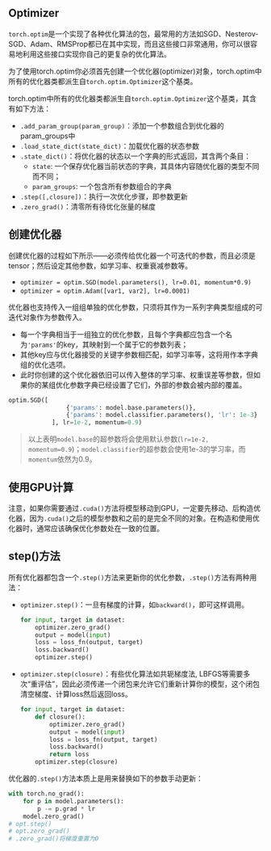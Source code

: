 ## Optimizer

`torch.optim`是一个实现了各种优化算法的包，最常用的方法如SGD、Nesterov-SGD、Adam、RMSProp都已在其中实现，而且这些接口非常通用，你可以很容易地利用这些接口实现你自己的更复杂的优化算法。

为了使用torch.optim你必须首先创建一个优化器(optimizer)对象，torch.optim中所有的优化器类都派生自`torch.optim.Optimizer`这个基类。

torch.optim中所有的优化器类都派生自`torch.optim.Optimizer`这个基类，其含有如下方法：

- `.add_param_group(param_group)`：添加一个参数组合到优化器的param_groups中
- `.load_state_dict(state_dict)`：加载优化器的状态参数
- `.state_dict()`：将优化器的状态以一个字典的形式返回，其含两个条目：
    - `state`: 一个保存优化器当前状态的字典，其具体内容随优化器的类型不同而不同；
    - `param_groups`: 一个包含所有参数组合的字典
- `.step([,closure])`：执行一次优化步骤，即参数更新
- `.zero_grad()`：清零所有待优化张量的梯度

## 创建优化器

创建优化器的过程如下所示——必须传给优化器一个可迭代的参数，而且必须是tensor；然后设定其他参数，如学习率、权重衰减参数等。

- `optimizer = optim.SGD(model.parameters(), lr=0.01, momentum*0.9)`
- `optimizer = optim.Adam([var1, var2], lr=0.0001)`

优化器也支持传入一组组单独的优化参数，只须将其作为一系列字典类型组成的可迭代对象作为参数传入。

- 每一个字典相当于一组独立的优化参数，且每个字典都应包含一个名为`'params'`的key，其映射到一个属于它的参数列表；
- 其他key应与优化器接受的关键字参数相匹配，如学习率等，这将用作本字典组的优化选项。
- 此时你创建的这个优化器依旧可以传入整体的学习率、权重误差等参数，但如果你的某组优化参数字典已经设置了它们，外部的参数会被内部的覆盖。

```python
optim.SGD([
                {'params': model.base.parameters()},
                {'params': model.classifier.parameters(), 'lr': 1e-3}
            ], lr=1e-2, momentum=0.9)
```

> 以上表明`model.base`的超参数将会使用默认参数(`lr=1e-2, momentum=0.9`)；`model.classifier`的超参数会使用1e-3的学习率，而`momentum`依然为0.9。

## 使用GPU计算

注意，如果你需要通过`.cuda()`方法将模型移动到GPU，一定要先移动、后构造优化器，因为`.cuda()`之后的模型参数和之前的是完全不同的对象。在构造和使用优化器时，通常应该确保优化参数处在一致的位置。

## step()方法

所有优化器都包含一个`.step()`方法来更新你的优化参数，`.step()`方法有两种用法：

- `optimizer.step()`：一旦有梯度的计算，如`backward()`，即可这样调用。

    ```python
    for input, target in dataset:
        optimizer.zero_grad()
        output = model(input)
        loss = loss_fn(output, target)
        loss.backward()
        optimizer.step()
    ```

- `optimizer.step(closure)`：有些优化算法如共轭梯度法, LBFGS等需要多次“重评估”，因此必须传递一个闭包来允许它们重新计算你的模型，这个闭包清空梯度、计算loss然后返回loss。

    ```python
    for input, target in dataset:
        def closure():
            optimizer.zero_grad()
            output = model(input)
            loss = loss_fn(output, target)
            loss.backward()
            return loss
        optimizer.step(closure)
    ```

优化器的`.step()`方法本质上是用来替换如下的参数手动更新：

```python
with torch.no_grad():
    for p in model.parameters():
        p -= p.grad * lr
    model.zero_grad()
# opt.step()
# opt.zero_grad()
# .zero_grad()将梯度重置为0
```
